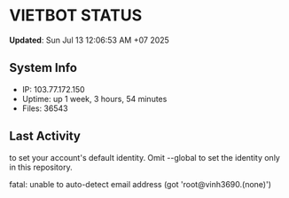 # VIETBOT STATUS
**Updated**: Sun Jul 13 12:06:53 AM +07 2025

## System Info
- IP: 103.77.172.150
- Uptime: up 1 week, 3 hours, 54 minutes
- Files: 36543

## Last Activity

to set your account's default identity.
Omit --global to set the identity only in this repository.

fatal: unable to auto-detect email address (got 'root@vinh3690.(none)')
